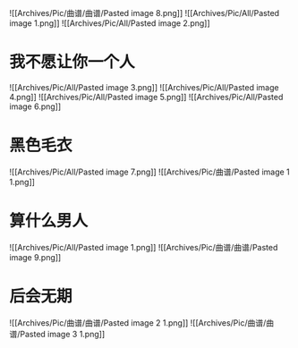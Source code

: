 ![[Archives/Pic/曲谱/曲谱/Pasted image 8.png]]
![[Archives/Pic/All/Pasted image 1.png]]
![[Archives/Pic/All/Pasted image 2.png]]

# 我不愿让你一个人
![[Archives/Pic/All/Pasted image 3.png]]
![[Archives/Pic/All/Pasted image 4.png]]
![[Archives/Pic/All/Pasted image 5.png]]
![[Archives/Pic/All/Pasted image 6.png]]

# 黑色毛衣
![[Archives/Pic/All/Pasted image 7.png]]
![[Archives/Pic/曲谱/Pasted image 1 1.png]]

# 算什么男人
![[Archives/Pic/All/Pasted image 1.png]]
![[Archives/Pic/曲谱/曲谱/Pasted image 9.png]]

# 后会无期
![[Archives/Pic/曲谱/曲谱/Pasted image 2 1.png]]
![[Archives/Pic/曲谱/曲谱/Pasted image 3 1.png]]

